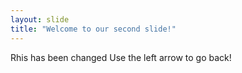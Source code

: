```yaml
---
layout: slide
title: "Welcome to our second slide!"
---
```

Rhis has been changed
Use the left arrow to go back!
